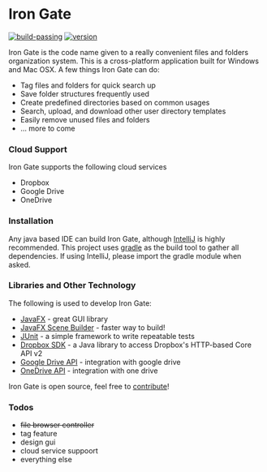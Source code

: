 # Iron Gate
[![build-passing](https://img.shields.io/badge/build-passing-brightgreen.svg)]()
[![version](https://img.shields.io/badge/version-0.2-red.svg)]()

Iron Gate is the code name given to a really convenient files and folders organization system. This is a cross-platform application built for Windows and Mac OSX. A few things Iron Gate can do:
  
  - Tag files and folders for quick search up
  - Save folder structures frequently used
  - Create predefined directories based on common usages
  - Search, upload, and download other user directory templates
  - Easily remove unused files and folders
  - ... more to come

### Cloud Support

Iron Gate supports the following cloud services
- Dropbox
- Google Drive
- OneDrive

### Installation

Any java based IDE can build Iron Gate, although [IntelliJ] is highly recommended. This project uses 
[gradle] as the build tool to gather all dependencies. If using IntelliJ, 
please import the gradle module when asked. 

### Libraries and Other Technology

The following is used to develop Iron Gate:

- [JavaFX] - great GUI library
- [JavaFX Scene Builder] - faster way to build!
- [JUnit] -  a simple framework to write repeatable tests
- [Dropbox SDK] - a Java library to access Dropbox's HTTP-based Core API v2
- [Google Drive API] - integration with google drive
- [OneDrive API] - integration with one drive

Iron Gate is open source, feel free to [contribute]!

### Todos
 - ~~file browser controller~~
 - tag feature
 - design gui
 - cloud service suppoort
 - everything else
 
[//]: # (These are reference links used in the body of this note and get stripped out when the markdown processor does its job. There is no need to format nicely because it shouldn't be seen. Thanks SO - http://stackoverflow.com/questions/4823468/store-comments-in-markdown-syntax)

   [JavaFx]: <https://docs.oracle.com/javase/8/javase-clienttechnologies.htm>
   [JavaFX Scene Builder]: <http://www.oracle.com/technetwork/java/javase/downloads/javafxscenebuilder-info-2157684.html>
   [IntelliJ]: <https://www.jetbrains.com/idea/>
   [contribute]: <https://github.uconn.edu/brp14005/IronGate>
   [Dropbox SDK]: https://github.com/dropbox/dropbox-sdk-java
   [JUnit]: http://junit.org/
   [Google Drive API]: https://developers.google.com/drive/v3/web/enable-sdk
   [OneDrive API]: https://dev.onedrive.com/
   [gradle]: http://gradle.org/